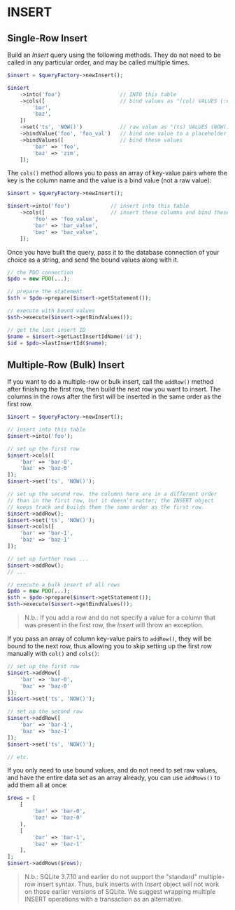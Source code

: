 # INSERT

## Single-Row Insert

Build an _Insert_ query using the following methods. They do not need to
be called in any particular order, and may be called multiple times.

```php
$insert = $queryFactory->newInsert();

$insert
    ->into('foo')                   // INTO this table
    ->cols([                        // bind values as "(col) VALUES (:col)"
        'bar',
        'baz',
    ])
    ->set('ts', 'NOW()')            // raw value as "(ts) VALUES (NOW())"
    ->bindValue('foo', 'foo_val')   // bind one value to a placeholder
    ->bindValues([                  // bind these values
        'bar' => 'foo',
        'baz' => 'zim',
    ]);
```

The `cols()` method allows you to pass an array of key-value pairs where the
key is the column name and the value is a bind value (not a raw value):

```php
$insert = $queryFactory->newInsert();

$insert->into('foo')             // insert into this table
    ->cols([                     // insert these columns and bind these values
        'foo' => 'foo_value',
        'bar' => 'bar_value',
        'baz' => 'baz_value',
    ]);
```

Once you have built the query, pass it to the database connection of your
choice as a string, and send the bound values along with it.

```php
// the PDO connection
$pdo = new PDO(...);

// prepare the statement
$sth = $pdo->prepare($insert->getStatement());

// execute with bound values
$sth->execute($insert->getBindValues());

// get the last insert ID
$name = $insert->getLastInsertIdName('id');
$id = $pdo->lastInsertId($name);
```

## Multiple-Row (Bulk) Insert

If you want to do a multiple-row or bulk insert, call the `addRow()` method
after finishing the first row, then build the next row you want to insert. The
columns in the rows after the first will be inserted in the same order as the
first row.

```php
$insert = $queryFactory->newInsert();

// insert into this table
$insert->into('foo');

// set up the first row
$insert->cols([
    'bar' => 'bar-0',
    'baz' => 'baz-0'
]);
$insert->set('ts', 'NOW()');

// set up the second row. the columns here are in a different order
// than in the first row, but it doesn't matter; the INSERT object
// keeps track and builds them the same order as the first row.
$insert->addRow();
$insert->set('ts', 'NOW()');
$insert->cols([
    'bar' => 'bar-1',
    'baz' => 'baz-1'
]);

// set up further rows ...
$insert->addRow();
// ...

// execute a bulk insert of all rows
$pdo = new PDO(...);
$sth = $pdo->prepare($insert->getStatement());
$sth->execute($insert->getBindValues());
```

> N.b.: If you add a row and do not specify a value for a column that was
> present in the first row, the _Insert_ will throw an exception.

If you pass an array of column key-value pairs to `addRow()`, they will be
bound to the next row, thus allowing you to skip setting up the first row
manually with `col()` and `cols()`:

```php
// set up the first row
$insert->addRow([
    'bar' => 'bar-0',
    'baz' => 'baz-0'
]);
$insert->set('ts', 'NOW()');

// set up the second row
$insert->addRow([
    'bar' => 'bar-1',
    'baz' => 'baz-1'
]);
$insert->set('ts', 'NOW()');

// etc.
```

If you only need to use bound values, and do not need to set raw values, and
have the entire data set as an array already, you can use `addRows()` to add
them all at once:

```php
$rows = [
    [
        'bar' => 'bar-0',
        'baz' => 'baz-0'
    ),
    [
        'bar' => 'bar-1',
        'baz' => 'baz-1'
    ],
];
$insert->addRows($rows);
```

> N.b.: SQLite 3.7.10 and earlier do not support the "standard" multiple-row
> insert syntax. Thus, bulk inserts with _Insert_ object will not work on those
> earlier versions of SQLite. We suggest wrapping multiple INSERT operations
> with a transaction as an alternative.
